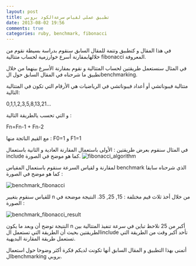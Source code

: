 ```yaml
---
layout: post
title: تطبيق عملي لقياس سرعةالكود بروبي
date: 2013-08-02 19:56
comments: true
categories: ruby, benchmark, fibonacci
---
```

في هذا المقال و كتطبيق وتتمة للمقال السابق سنقوم بدراسة بسيطة نقوم من خلالهابمقارنة أسرع خوارزمية لحساب متتالية fibonacci المعروفة.

في المثال سنستعمل طريقتين لحساب المتتالية و نقوم  بمقارنة الأسرع بينهما من خلال تطبيق ما شرحناه في المقال السابق حول الbenchmarking.
<!-- more -->
متتالية فيبوناتشي أو أعداد فيبوناتشي في الرياضيات هي الأرقام التي تكون في المتتالية التالية: 

0,1,1,2,3,5,8,13,21...

و التي تحسب يالطريقة  التالية :

Fn=Fn-1 + Fn-2

مع القيم الناتجة منها : F0=1 و F1=1


في المثال سنقوم بعرض طريقتين :  الأولى باستعمال المقارنة العادية  و الثانية باستعمال include كما هو موضح  في الصورة. 
<img src="/images/rubyBenchmark/fibonacci_algorithm.png" title="fibonacci_algorithm"/>

لمقارنة و لقياس السرعة  سنقوم باستعمال المقياس benchmark الذي شرحناه سابقا كما هو موضح  في الصورة :


<img src="/images/rubyBenchmark/benchmark_fibonacci.png" title="benchmark_fibonacci"/>


للقياس سنقوم  بتغيير n من خلال أخذ ثلاث قيم مختلفة : 15, 25, 35. النتيجة موضحة في الصورة :

<img src="/images/rubyBenchmark/benchmark_fibonacci_result.png" title="benchmark_fibonacci_result"/>


النتيجة توضح أن وبعد ما يكون n أكبر من 25 نلاحظ تباين في سرعة تنفيذ المتتالية بين الطريقتين بحيث أن الطريقة التي تستعمل الinclude تأخد أكبر وقت من الطريقة التي تستعمل طريقة المقارنة البديهية.

أتمنى بهذا التطبيق و المقال السابق أنها تكونت لديكم فكرة أكثر وضوحا حول استعمال الbenchmarking بروبي.


